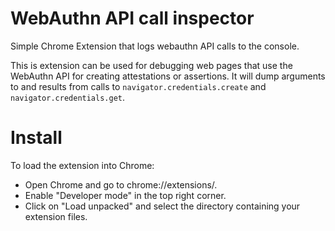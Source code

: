 # WebAuthn API call inspector

Simple Chrome Extension that logs webauthn API calls to the console.

This is extension can be used for debugging web pages that use the WebAuthn API for creating attestations or assertions.
It will dump arguments to and results from calls to `navigator.credentials.create` and `navigator.credentials.get`.

# Install

To load the extension into Chrome:

- Open Chrome and go to chrome://extensions/.
- Enable "Developer mode" in the top right corner.
- Click on "Load unpacked" and select the directory containing your extension files.

